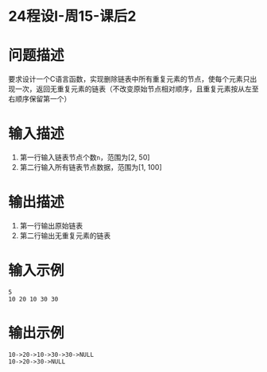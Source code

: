 # 24程设I-周15-课后2

# 问题描述

要求设计一个C语言函数，实现删除链表中所有重复元素的节点，使每个元素只出现一次，返回无重复元素的链表（不改变原始节点相对顺序，且重复元素按从左至右顺序保留第一个）

# 输入描述

1. 第一行输入链表节点个数`n`，范围为[2, 50]
2. 第二行输入所有链表节点数据，范围为[1, 100]

# 输出描述

1. 第一行输出原始链表
2. 第二行输出无重复元素的链表

# 输入示例

```
5
10 20 10 30 30
```

# 输出示例

```
10->20->10->30->30->NULL
10->20->30->NULL
```

